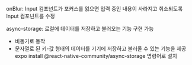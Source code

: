 onBlur: Input 컴포넌트가 포커스를 잃으면 입력 중인 내용이 사라지고 취소되도록 Input 컴포넌트를 수정

async-storage: 로컬에 데이터를 저장하고 불러오는 기능 구현 가능
 - 비동기로 동작
 - 문자열로 된 키-값 형태의 데이터를 기기에 저장하고 불러올 수 있는 기능을 제공
 expo install @react-native-community/async-storage 명령어로 설치